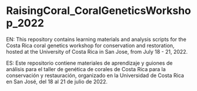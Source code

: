 # RaisingCoral_CoralGeneticsWorkshop_2022

EN:
This repository contains learning materials and analysis scripts for the Costa Rica coral genetics workshop for conservation and restoration, hosted at the University of Costa Rica in San Jose, from July 18 - 21, 2022.

ES:
Este repositorio contiene materiales de aprendizaje y guiones de análisis para el taller de genética de corales de Costa Rica para la conservación y restauración, organizado en la Universidad de Costa Rica en San José, del 18 al 21 de julio de 2022.

